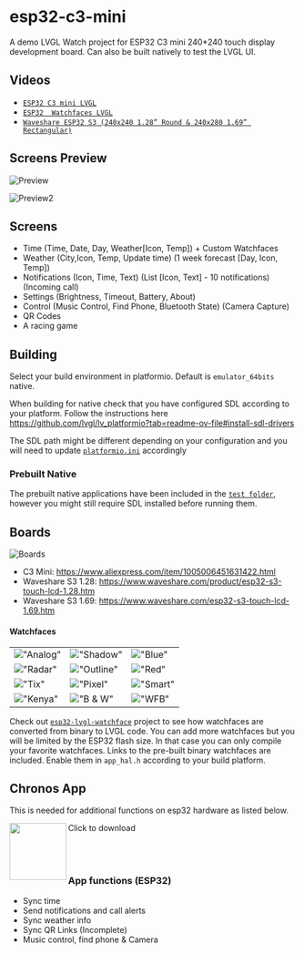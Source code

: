 # esp32-c3-mini
A demo LVGL Watch project for ESP32 C3 mini 240*240 touch display development board. Can also be built natively to test the LVGL UI.

## Videos

- [`ESP32 C3 mini LVGL`](https://youtu.be/u96OkjxC0Ro)
- [`ESP32  Watchfaces LVGL`](https://youtu.be/lvRsTp9v6_k)
- [`Waveshare ESP32 S3 (240x240 1.28” Round & 240x280 1.69” Rectangular)`](https://youtu.be/WXER_NX7LWI)


## Screens Preview

![Preview](preview.png?raw=true "preview")

![Preview2](preview_2.png?raw=true "preview2")

## Screens
 - Time (Time, Date, Day, Weather[Icon, Temp]) + Custom Watchfaces
 - Weather (City,Icon, Temp, Update time) (1 week forecast [Day, Icon, Temp])
 - Notifications (Icon, Time, Text) (List [Icon, Text] - 10 notifications) (Incoming call)
 - Settings (Brightness, Timeout, Battery, About)
 - Control (Music Control, Find Phone, Bluetooth State) (Camera Capture)
 - QR Codes
 - A racing game

 ## Building

 Select your build environment in platformio. Default is `emulator_64bits` native.

 When building for native check that you have configured SDL according to your platform. Follow the instructions here
 https://github.com/lvgl/lv_platformio?tab=readme-ov-file#install-sdl-drivers

 The SDL path might be different depending on your configuration and you will need to update [`platformio.ini`](platformio.ini) accordingly

 ### Prebuilt Native

 The prebuilt native applications have been included in the [`test folder`](test/), however you might still require SDL installed before running them.


## Boards

![Boards](boards.png?raw=true "boards")

- C3 Mini: https://www.aliexpress.com/item/1005006451631422.html
- Waveshare S3 1.28: https://www.waveshare.com/product/esp32-s3-touch-lcd-1.28.htm
- Waveshare S3 1.69: https://www.waveshare.com/esp32-s3-touch-lcd-1.69.htm

 #### Watchfaces

| | | |
| -- | -- | -- |
| !["Analog"](src/faces/75_2_dial/watchface.png?raw=true "75_2_dial") | !["Shadow"](src/faces/34_2_dial/watchface.png?raw=true "34_2_dial") | !["Blue"](src/faces/79_2_dial/watchface.png?raw=true "79_2_dial") |
| !["Radar"](src/faces/radar/watchface.png?raw=true "radar") | !["Outline"](src/faces/116_2_dial/watchface.png?raw=true "116_2_dial") | !["Red"](src/faces/756_2_dial/watchface.png?raw=true "756_2_dial") |
| !["Tix"](src/faces/tix_resized/watchface.png?raw=true "tix_resized") | !["Pixel"](src/faces/pixel_resized/watchface.png?raw=true "pixel_resized") | !["Smart"](src/faces/smart_resized/watchface.png?raw=true "smart_resized") |
| !["Kenya"](src/faces/kenya/watchface.png?raw=true "kenya") | !["B & W"](src/faces/b_w_resized/watchface.png?raw=true "b_w_resized") | !["WFB"](src/faces/wfb_resized/watchface.png?raw=true "wfb_resized") |

Check out [`esp32-lvgl-watchface`](https://github.com/fbiego/esp32-lvgl-watchface) project to see how watchfaces are converted from binary to LVGL code. You can add more watchfaces but you will be limited by the ESP32 flash size. 
In that case you can only compile your favorite watchfaces. Links to the pre-built binary watchfaces are included.
Enable them in `app_hal.h` according to your build platform.

## Chronos App
This is needed for additional functions on esp32 hardware as listed below.

Click to download
[<img src="chronos.png?raw=true" width=100 align=left>](https://fbiego.com/chronos/app?id=c3-mini)
<br><br><br><br>

### App functions (ESP32)
- Sync time
- Send notifications and call alerts
- Sync weather info
- Sync QR Links (Incomplete)
- Music control, find phone & Camera

